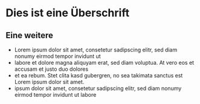 # Dies ist eine Überschrift
## Eine weitere
* Lorem ipsum dolor sit amet, consetetur sadipscing elitr, sed diam nonumy eirmod tempor invidunt ut 
* labore et dolore magna aliquyam erat, sed diam voluptua. At vero eos et accusam et justo duo dolores
* et ea rebum. Stet clita kasd gubergren, no sea takimata sanctus est Lorem ipsum dolor sit amet. 
* ipsum dolor sit amet, consetetur sadipscing elitr, sed diam nonumy eirmod tempor invidunt ut labore

